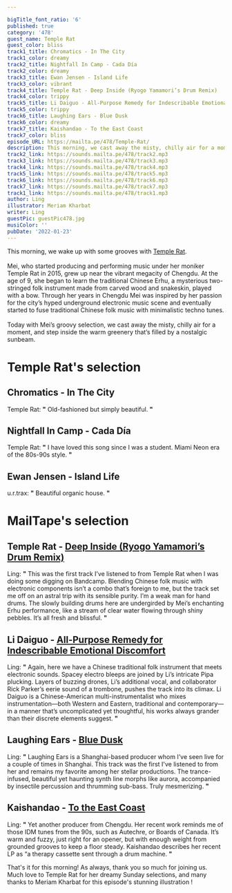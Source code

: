 ```yaml
---

bigTitle_font_ratio: '6'
published: true
category: '478'
guest_name: Temple Rat
guest_color: bliss
track1_title: Chromatics - In The City
track1_color: dreamy
track2_title: Nightfall In Camp - Cada Día
track2_color: dreamy
track3_title: Ewan Jensen - Island Life
track3_color: vibrant
track4_title: Temple Rat - Deep Inside (Ryogo Yamamori’s Drum Remix)
track4_color: trippy
track5_title: Li Daiguo - All-Purpose Remedy for Indescribable Emotional Discomfort
track5_color: trippy
track6_title: Laughing Ears - Blue Dusk
track6_color: dreamy
track7_title: Kaishandao - To the East Coast
track7_color: bliss
episode_URL: https://mailta.pe/478/Temple-Rat/
description: This morning, we cast away the misty, chilly air for a moment, and step inside the warm greenery that’s filled by a nostalgic sunbeam.
track2_link: https://sounds.mailta.pe/478/track2.mp3
track3_link: https://sounds.mailta.pe/478/track3.mp3
track4_link: https://sounds.mailta.pe/478/track4.mp3
track5_link: https://sounds.mailta.pe/478/track5.mp3
track6_link: https://sounds.mailta.pe/478/track6.mp3
track7_link: https://sounds.mailta.pe/478/track7.mp3
track1_link: https://sounds.mailta.pe/478/track1.mp3
author: Ling
illustrator: Meriam Kharbat
writer: Ling
guestPic: guestPic478.jpg
musiColor: ''
pubDate: '2022-01-23'
---
```

 This morning, we wake up with some grooves with [Temple Rat](https://www.instagram.com/meiyuxinmay).
<br><br>
Mei, who started producing and performing music under her moniker Temple Rat in 2015, grew up near the vibrant megacity of Chengdu. At the age of 9, she began to learn the traditional Chinese Erhu, a mysterious two-stringed folk instrument made from carved wood and snakeskin, played with a bow. Through her years in Chengdu Mei was inspired by her passion for the city’s hyped underground electronic music scene and eventually started to fuse traditional Chinese folk music with minimalistic techno tunes.
<br><br>
Today with Mei’s groovy selection, we cast away the misty, chilly air for a moment, and step inside the warm greenery that’s filled by a nostalgic sunbeam.



# Temple Rat's selection

## Chromatics - In The City
Temple Rat: **"** Old-fashioned but simply beautiful. **"** 

## Nightfall In Camp - Cada Día
Temple Rat: **"** I have loved this song since I was a student. Miami Neon era of the 80s-90s style. **"** 

## Ewan Jensen - Island Life
u.r.trax: **"** Beautiful organic house. **"** 


# MailTape's selection

## Temple Rat - [Deep Inside (Ryogo Yamamori’s Drum Remix)](https://kagerou.bandcamp.com/album/spring-dawn)
Ling: **"** This was the first track I’ve listened to from Temple Rat when I was doing some digging on Bandcamp. Blending Chinese folk music with electronic components isn’t a combo that’s foreign to me, but the track set me off on an astral trip with its sensible purity. I’m a weak man for hand drums. The slowly building drums here are undergirded by Mei’s enchanting Erhu performance, like a stream of clear water flowing through shiny pebbles. It’s all fresh and blissful. **"** 

## Li Daiguo - [All-Purpose Remedy for Indescribable Emotional Discomfort](https://parkerli.bandcamp.com/album/free-world-music)
Ling: **"** Again, here we have a Chinese traditional folk instrument that meets electronic sounds. Spacey electro bleeps are joined by Li’s intricate Pipa plucking. Layers of buzzing drones, Li’s additional vocal, and collaborator Rick Parker’s eerie sound of a trombone, pushes the track into its climax. Li Daiguo is a Chinese-American multi-instrumentalist who mixes instrumentation—both Western and Eastern, traditional and contemporary—in a manner that’s uncomplicated yet thoughtful, his works always grander than their discrete elements suggest. **"** 

## Laughing Ears - [Blue Dusk](https://laughingears.bandcamp.com/album/blue-dusk)
Ling: **"** Laughing Ears is a Shanghai-based producer whom I’ve seen live for a couple of times in Shanghai. This track was the first I've listened to from her and remains my favorite among her stellar productions. The trance-infused, beautiful yet haunting synth line morphs like aurora, accompanied by insectile percussion and thrumming sub-bass. Truly mesmerizing. **"** 

## Kaishandao - [To the East Coast](https://kaishandao.bandcamp.com/album/homeland)
Ling:  **"**  Yet another producer from Chengdu. Her recent work reminds me of those IDM tunes from the 90s, such as Autechre, or Boards of Canada. It’s warm and fuzzy, just right for an opener, but with enough weight from grounded grooves to keep a floor steady. Kaishandao describes her recent LP as “a therapy cassette sent through a drum machine. **"** 


That's it for this morning! As always, thank you so much for joining us. Much love to Temple Rat for her dreamy Sunday selections, and many thanks to Meriam Kharbat for this episode's stunning illustration !
